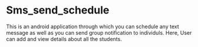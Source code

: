 # Sms_send_schedule

This is an android application through which you can schedule any text message as well as you can send group notification to individuls. Here, User can add and view details about all the students.  
